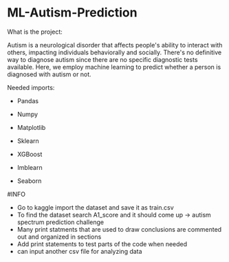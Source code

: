# ML-Autism-Prediction

What is the project:

Autism is a neurological disorder that affects people's ability to interact with others, impacting individuals behaviorally and socially.
There's no definitive way to diagnose autism since there are no specific diagnostic tests available. Here, we employ machine
learning to predict whether a person is diagnosed with autism or not.


Needed imports:
- Pandas
- Numpy
- Matplotlib
- Sklearn
- XGBoost
- Imblearn

- Seaborn



#INFO
- Go to kaggle import the dataset and save it as train.csv
- To find the dataset search A1_score and it should come up -> autism spectrum prediction challenge
- Many print statments that are used to draw conclusions are commented out and organized in sections
- Add print statements to test parts of the code when needed
- can input another csv file for analyzing data



